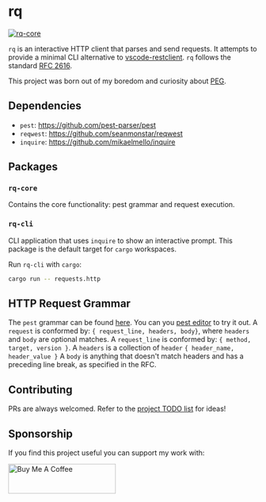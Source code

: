 # rq
[![rq-core](https://github.com/protiumx/rq/actions/workflows/rq-core.yml/badge.svg)](https://github.com/protiumx/rq/actions/workflows/rq-core.yml)

`rq` is an interactive HTTP client that parses and send requests. It attempts to provide a minimal CLI 
alternative to [vscode-restclient](https://github.com/Huachao/vscode-restclient).
`rq` follows the standard [RFC 2616](https://www.w3.org/Protocols/rfc2616/rfc2616-sec5.html).

This project was born out of my boredom and curiosity about [PEG](https://en.wikipedia.org/wiki/Parsing_expression_grammar).

## Dependencies

- `pest`: https://github.com/pest-parser/pest
- `reqwest`: https://github.com/seanmonstar/reqwest
- `inquire`: https://github.com/mikaelmello/inquire

## Packages

### `rq-core`

Contains the core functionality: pest grammar and request execution.

### `rq-cli`

CLI application that uses `inquire` to show an interactive prompt.
This package is the default target for `cargo` workspaces.

Run `rq-cli` with `cargo`:
```sh
cargo run -- requests.http
```

## HTTP Request Grammar

The `pest` grammar can be found [here](./rq-core/src/grammar.pest).
You can you [pest editor](https://pest.rs/#editor) to try it out.
A `request` is conformed by: `{ request_line, headers, body}`, where `headers` and `body` are optional
matches.
A `request_line` is conformed by: `{ method, target, version }`.
A `headers` is a collection of `header` `{ header_name, header_value }`
A `body` is anything that doesn't match headers and has a preceding line break, as specified in the RFC.

## Contributing

PRs are always welcomed. Refer to the [project TODO list](https://github.com/protiumx/rq/projects) for ideas!

## Sponsorship

If you find this project useful you can support my work with:

<a href="https://www.buymeacoffee.com/p3kqm9Z2h" target="_blank"><img src="https://cdn.buymeacoffee.com/buttons/v2/default-red.png" alt="Buy Me A Coffee" style="height: 60px !important;width: 217px !important;" ></a>
